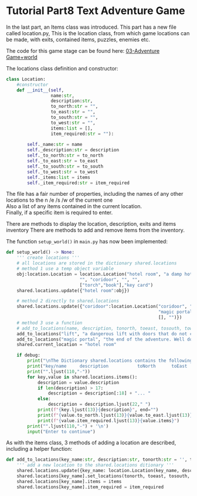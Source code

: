 <h1>Tutorial Part8 Text Adventure Game </h1>

In the last part, an Items class was introduced. This part has a new file called location.py,
This is the location class, from which game locations can be made, with exits, contained items, puzzles, enemies etc.

The code for this game stage can be found here: [03-Adventure Game+world](/Python/OOP/03-Adventure%20Game%2Bworld)

The locations class definition and constructor:
```python
class Location:
	#constructor
	def __init__(self,
	             name:str,
	             description:str,
	             to_north:str = "",
	             to_east:str = "",
	             to_south:str = "",
	             to_west:str = "",
	             items:list = [],
	             item_required:str = ""):
		
		self._name:str = name
		self._description:str = description
		self._to_north:str = to_north
		self._to_east:str = to_east
		self._to_south:str = to_south
		self._to_west:str = to_west
		self._items:list = items
		self._item_required:str = item_required
```
The file has a fair number of properties, including the names of any other locations to the n /e /s /w of the current one<br>
Also a list of any items contained in the current location.<br>
Finally, if a specific item is required to enter.

There are methods to display the location, description, exits and items inventory
There are methods to add and remove items from the inventory.

The function `setup_world()` in `main.py` has now been implemented:
```python
def setup_world() -> None:
	''' create locations '''
	# all locations are stored in the dictionary shared.locations
	# method 1 use a temp object variable
	obj:location.Location = location.Location("hotel room", "a damp hotel room",
							"", "coridoor", "", "",
							["torch","book"],"key card")
	shared.locations.update({"hotel room":obj})

	# method 2 directly to shared.locations
	shared.locations.update({"coridoor":location.Location("coridoor", "a dark coridoor with a worn carpet",
														  "magic portal", "lift", "", "hotel room",
														  [], "")})
	# method 3 use a function
	# add_to_locations(name, description, tonorth, toeast, tosouth, towest, item_required, items)
	add_to_locations("lift", "a dangerous lift with doors that do not close properly", "", "", "", "coridoor", [], "")
	add_to_locations("magic portal", "the end of the adventure. Well done", "", "", "", "", [], "") # no exits: end game
	shared.current_location = "hotel room"

	if debug:
		print("\nThe Dictionary shared.locations contains the following data:\n")
		print("key/name     description           toNorth      toEast      toSouth       toWest       required     items")
		print("".ljust(110,"-"))
		for key,value in shared.locations.items():
			description = value.description
			if len(description) > 17:
				description = description[:18] + "... "
			else:
				description = description.ljust(22," ")
			print(f"{key.ljust(13)}{description}", end="")
			print(f"{value.to_north.ljust(13)}{value.to_east.ljust(13)}{value.to_south.ljust(13)}{value.to_west.ljust(13)}", end = "")
			print(f"{value.item_required.ljust(13)}{value.items}")
		print("".ljust(110,"-") + '\n')
		input("Enter to continue")
```
As with the items class, 3 methods of adding a location are described, including a helper function:

```python
def add_to_locations(key_name:str, description:str, tonorth:str = '', toeast:str = '', tosouth:str = '', towest:str = '', items:list = [], item_required:str = "") -> None:
	''' add a new location to the shared.locations ditionary '''
	shared.locations.update({key_name: location.Location(key_name, description)})
	shared.locations[key_name].set_locations(tonorth, toeast, tosouth, towest)
	shared.locations[key_name].items = items
	shared.locations[key_name].item_required = item_required
```
